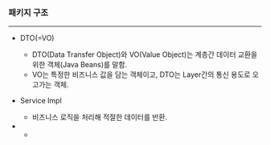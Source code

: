 

### 패키지 구조

----

- DTO(=VO)
  - DTO(Data Transfer Object)와 VO(Value Object)는 계층간 데이터 교환을 위한 객체(Java Beans)를 말함.
  - VO는 특정한 비즈니스 값을 담는 객체이고, DTO는 Layer간의 통신 용도로 오고가는 객체.
- Service Impl
  - 비즈니스 로직을 처리해 적절한 데이터를 반환.

- 
  - 